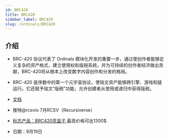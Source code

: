 ```yaml
---
id: BRC420
title: BRC420
sidebar_label: BRC420
slug: /ordinals/BRC420
---
```


## 介绍

- BRC-4​​20 协议代表了 Ordinals 模块化开发的重要一步。通过使创作者能够定义复杂的资产格式，建立使用权和版税系统，并为可持续的创作者经济做出贡献，BRC-4​​20将从根本上改变数字内容创作和分发的格局。

- BRC-4​​20 是序数中的第一个元宇宙协议，使铭文资产能够跨引擎、游戏和链运行。它还赋予铭文“版税”功能，允许创建者从使用或递归中获得版税。

- [文档](https://l1f.discourse.group/t/brc-420-introduction-to-brc-420/88)

- 推特@rcsvio 7月RCSV（Recursiverse） 

- [标志产品：BRC420蓝盒子](https://brc420.io/),最高价格可达1300$.

- 日期：9月19日
